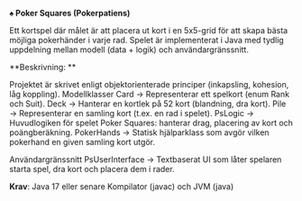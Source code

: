 **♠️ Poker Squares (Pokerpatiens)**

Ett kortspel där målet är att placera ut kort i en 5x5-grid för att skapa bästa möjliga pokerhänder i varje rad.
Spelet är implementerat i Java med tydlig uppdelning mellan modell (data + logik) och användargränssnitt.

**Beskrivning: **

Projektet är skrivet enligt objektorienterade principer (inkapsling, kohesion, låg koppling).
Modellklasser
Card → Representerar ett spelkort (enum Rank och Suit).
Deck → Hanterar en kortlek på 52 kort (blandning, dra kort).
Pile → Representerar en samling kort (t.ex. en rad i spelet).
PsLogic → Huvudlogiken för spelet Poker Squares: hanterar drag, placering av kort och poängberäkning.
PokerHands → Statisk hjälparklass som avgör vilken pokerhand en given samling kort utgör.

Användargränssnitt
PsUserInterface → Textbaserat UI som låter spelaren starta spel, dra kort och placera dem i rader.

**Krav**: 
Java 17 eller senare
Kompilator (javac) och JVM (java)
